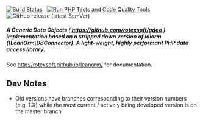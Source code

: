 [![Build Status](https://img.shields.io/travis/rotexsoft/leanorm/master.png?style=flat-square)](https://travis-ci.org/rotexsoft/leanorm) &nbsp; 
[![Run PHP Tests and Code Quality Tools](https://github.com/rotexsoft/leanorm/actions/workflows/php.yml/badge.svg)](https://github.com/rotexsoft/leanorm/actions/workflows/php.yml) &nbsp; 
![GitHub release (latest SemVer)](https://img.shields.io/github/v/release/rotexsoft/leanorm) &nbsp; 



##### A Generic Data Objects ( https://github.com/rotexsoft/gdao ) implementation based on a stripped down version of idiorm (\\LeanOrm\\DBConnector). A light-weight, highly performant PHP data access library. 

See http://rotexsoft.github.io/leanorm/ for documentation.

## Dev Notes

 * Old versions have branches corresponding to their version numbers (e.g. 1.X) 
while the most current / actively being developed version is on the master branch
